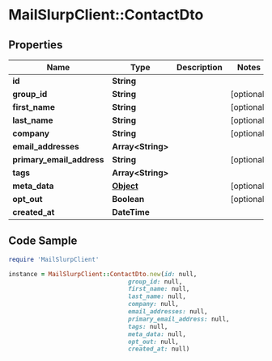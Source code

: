 # MailSlurpClient::ContactDto

## Properties

Name | Type | Description | Notes
------------ | ------------- | ------------- | -------------
**id** | **String** |  | 
**group_id** | **String** |  | [optional] 
**first_name** | **String** |  | [optional] 
**last_name** | **String** |  | [optional] 
**company** | **String** |  | [optional] 
**email_addresses** | **Array&lt;String&gt;** |  | 
**primary_email_address** | **String** |  | [optional] 
**tags** | **Array&lt;String&gt;** |  | 
**meta_data** | [**Object**]() |  | [optional] 
**opt_out** | **Boolean** |  | [optional] 
**created_at** | **DateTime** |  | 

## Code Sample

```ruby
require 'MailSlurpClient'

instance = MailSlurpClient::ContactDto.new(id: null,
                                 group_id: null,
                                 first_name: null,
                                 last_name: null,
                                 company: null,
                                 email_addresses: null,
                                 primary_email_address: null,
                                 tags: null,
                                 meta_data: null,
                                 opt_out: null,
                                 created_at: null)
```


